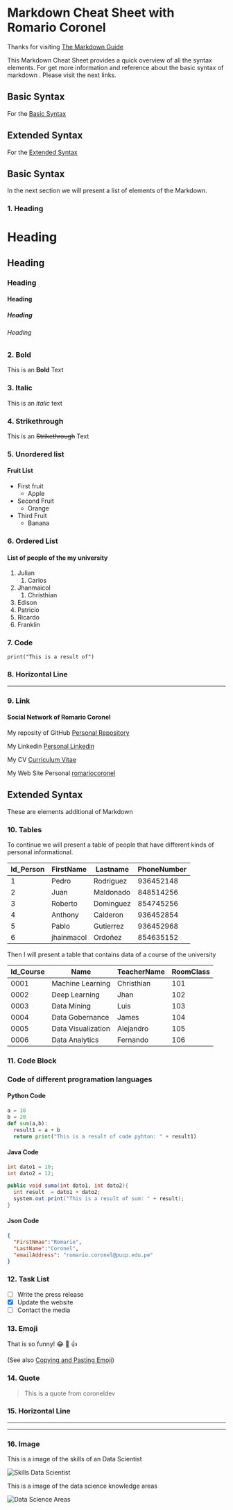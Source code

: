 
<!-- Heders #-->
# Markdown Cheat Sheet with Romario Coronel

Thanks for visiting [The Markdown Guide](https://www.markdownguide.org)


This Markdown Cheat Sheet provides a quick overview of all the syntax elements.
For get more information and reference about the basic syntax of markdown . Please visit the next links.

## Basic Syntax
For the  [Basic Syntax](https://www.markdownguide.org/basic-syntax)

## Extended Syntax
For the [Extended Syntax](https://www.markdownguide.org/extended-syntax)

## Basic Syntax

In the next section we will present a list of elements of the Markdown.

<!-- Heading -->

### 1. Heading 

# Heading
## Heading
### Heading
#### Heading
##### Heading
###### Heading

<!-- Bold **  (Negrita)-->
### 2. Bold  
This is an **Bold** Text

### 3. Italic
<!-- Italic * -->
This is an *italic* text
### 4. Strikethrough
<!-- Strikethrough ~~ (Tachado) -->
This is an ~~Strikethrough~~ Text

<!-- Unordered list (Listas no ordenada)  * -->
### 5. Unordered list

#### Fruit List
* First fruit  
  * Apple 
* Second Fruit
  * Orange
* Third Fruit
  * Banana
  
<!-- Ordered List (Listas ordenadas) -->

### 6. Ordered List
#### List of people of the my university

1. Julian 
   1. Carlos
2. Jhanmaicol
   1. Christhian
3.  Edison
4.  Patricio
5.  Ricardo
6.  Franklin

### 7. Code
`print("This is a result of")`

### 8. Horizontal Line
___
<!-- Links (Enlaces) -->
### 9. Link
#### Social Network of Romario Coronel

My reposity of GitHub [Personal Repository ](https://github.com/rcoroneldev "rcoroneldev")

My Linkedin [Personal Linkedin](https://www.linkedin.com/in/coroneldev/ "rcoroneldev")

My CV [Curriculum Vitae](https://resume.io/r/hsByEJvbw "Cv Romario Coronel")

My Web Site Personal [romariocoronel](https://rcoroneldev.github.io/romariocoronel/)


## Extended Syntax
These are elements additional of Markdown


### 10. Tables

<!-- Person Table -->
To continue we will present a table of people that have different kinds of personal informational.

|Id_Person    | FirstName | Lastname |PhoneNumber|
| ----------- | ----------- |----------- | ----------- |
|1    | Pedro | Rodriguez |936452148|
|2    | Juan | Maldonado |848514256|
|3    | Roberto | Dominguez |854745256|
|4    | Anthony | Calderon |936452854|
|5    | Pablo | Gutierrez |936452968|
|6    | jhainmacol | Ordoñez |854635152|

<!-- Course Table  -->
Then I will present a table that contains data of a course of the university

|Id_Course    | Name | TeacherName |RoomClass|
| ----------- | ----------- |----------- | ----------- |
|0001    | Machine Learning | Christhian |101|
|0002    | Deep Learning | Jhan |102|
|0003    | Data Mining | Luis |103|
|0004    | Data Gobernance |James |104|
|0005    | Data Visualization | Alejandro |105|
|0006    | Data Analytics | Fernando |106|

### 11. Code Block

<!-- Code -->
### Code of different programation languages
<!-- Python Code -->
#### Python Code

```python
a = 10
b = 20
def sum(a,b): 
  result1 = a + b
  return print("This is a result of code pyhton: " + result1)

```
#### Java Code
<!--  Java code -->
```java
int dato1 = 10;
int dato2 = 12;

public void suma(int dato1, int dato2){
  int result  = dato1 + dato2;
  system.out.print("This is a result of sum: " + result);
}

```

#### Json Code


```Json
{
  "FirstNmae":"Romario",
  "LastName":"Coronel",
  "emailAddress": "romario.coronel@pucp.edu.pe"
}

```
### 12. Task List

- [ ] Write the press release
- [X] Update the website
- [ ] Contact the media

### 13. Emoji

That is so funny! :joy: :muscle: :+1:

(See also [Copying and Pasting Emoji](https://www.markdownguide.org/extended-syntax/#copying-and-pasting-emoji))


<!-- Quote (Citas) -->
### 14. Quote

> This is a quote from coroneldev

<!-- Horizontal Line (Linea Horizontal) -->
### 15. Horizontal Line
<!-- Primer modo de linea horizontal -->
- - - 
<!-- Segundo modo de linea horizontal -->
___

<!-- Images -->

### 16. Image

<!-- This is a image of Linux Logo

![This is my image](https://www.markdownguide.org/assets/images/tux.png) -->

This is a image of the skills of an Data Scientist


![Skills Data Scientist](./images/dataScientist.jpeg)

This is a image of the data science knowledge areas

![Data Science Areas](./images/DSKAreas.png)


<!-- Images Local -->
<!-- ![Romario Coronel](./images/romarioromario.JPG "Romario Coronel") -->

<!-- [![ video ](./images/romarioromario.JPG)](https://www.youtube.com/watch?v=oxaH9CFpeEE) -->






 






